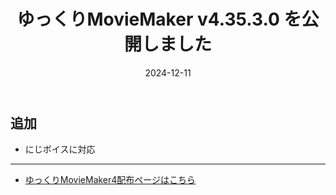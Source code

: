 ﻿---
title: ゆっくりMovieMaker v4.35.3.0 を公開しました
date: 2024-12-11
tags: [YMM4,お知らせ]
---
## 追加
- にじボイスに対応

---

- [ゆっくりMovieMaker4配布ページはこちら](../index.md)